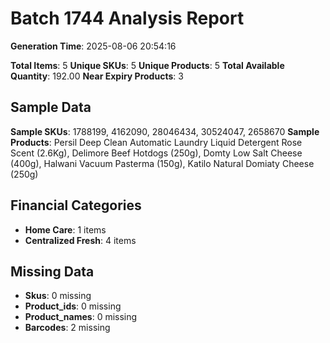 # Batch 1744 Analysis Report

**Generation Time**: 2025-08-06 20:54:16

**Total Items**: 5
**Unique SKUs**: 5
**Unique Products**: 5
**Total Available Quantity**: 192.00
**Near Expiry Products**: 3

## Sample Data
**Sample SKUs**: 1788199, 4162090, 28046434, 30524047, 2658670
**Sample Products**: Persil Deep Clean Automatic Laundry Liquid Detergent Rose Scent (2.6Kg), Delimore Beef Hotdogs (250g), Domty Low Salt Cheese (400g), Halwani Vacuum Pasterma (150g), Katilo Natural Domiaty Cheese (250g)

## Financial Categories
- **Home Care**: 1 items
- **Centralized Fresh**: 4 items

## Missing Data
- **Skus**: 0 missing
- **Product_ids**: 0 missing
- **Product_names**: 0 missing
- **Barcodes**: 2 missing

